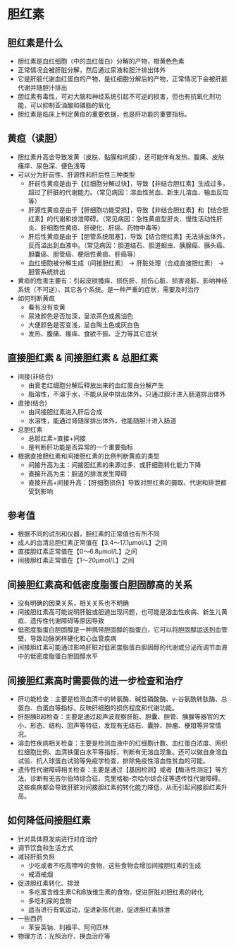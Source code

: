 # 胆红素

## 胆红素是什么
- 胆红素是血红细胞（中的血红蛋白）分解的产物，橙黄色色素
- 正常情况会被肝脏分解，然后通过尿液和胆汁排出体外
- 它是肝脏代谢血红蛋白的产物，是红细胞分解后的产物，正常情况下会被肝脏代谢并随胆汁排出
- 胆红素有毒性，可对大脑和神经系统引起不可逆的损害，但也有抗氧化剂功能，可以抑制亚油酸和磷脂的氧化
- 胆红素是临床上判定黄疸的重要依据，也是肝功能的重要指标。
## 黄疸（读胆）
- 胆红素升高会导致发黄（皮肤、黏膜和巩膜），还可能伴有发热、腹痛、皮肤瘙痒、尿色深、便色浅等
- 可以分为肝前性、肝源性和肝后性三种类型
  - 肝前性黄疸是由于【红细胞分解过快】，导致【非结合胆红素】生成过多，超过了肝脏的代谢能力。（常见病因：溶血性贫血、新生儿溶血、输血反应等）
  - 肝源性黄疸是由于【肝细胞功能受损】，导致【非结合胆红素】和【结合胆红素】的代谢和排泄障碍。（常见病因：急性黄疸型肝炎、慢性活动性肝炎、肝细胞性黄疸、肝硬化、肝癌、药物中毒等）
  - 肝后性黄疸是由于【胆管系统阻塞】，导致【结合胆红素】无法排出体外，反而溢出到血液中。（常见病因：胆道结石、胆道蛔虫、胰腺癌、胰头癌、胆囊癌、胆管癌、梗阻性黄疸、肝癌等）
  - 血红细胞被分解生成（间接胆红素） -> 肝脏处理（合成直接胆红素） -> 胆管系统排出
- 黄疸的危害主要有：引起皮肤搔痒、损伤肝、损伤心脏、损害肾脏、影响神经系统（不可逆）、其它各个系统。是一种严重的症状，需要及时治疗
- 如何判断黄疸
  - 看有没有变黄
  - 尿液颜色是否加深，呈浓茶色或酱油色
  - 大便颜色是否变浅，呈白陶土色或灰白色
  - 发热、腹痛、瘙痒、食欲不振、乏力等其它症状
## 直接胆红素 & 间接胆红素 & 总胆红素
- 间接(非结合)
  - 由衰老红细胞分解后释放出来的血红蛋白分解产生
  - 脂溶性，不溶于水，不能从尿中排出体外，只通过胆汁进入肠道排出体外
- 直接(结合)
  - 由间接胆红素进入肝后合成
  - 水溶性，能通过肾随尿排出体外，也能随胆汁进入肠道
- 总胆红素
  - 总胆红素=直接+间接
  - 是判断肝功能是否异常的一个重要指标
- 根据直接胆红素和间接胆红素的比例判断黄疸的类型
  - 间接升高为主：间接胆红素的来源过多、或肝细胞转化能力下降
  - 直接升高为主：胆道的排泄发生障碍
  - 直接升高+间接升高：【肝细胞损伤】导致对胆红素的摄取、代谢和排泄都受到影响
## 参考值
- 根据不同的试剂和仪器，胆红素的正常值也有所不同
- 成人的血清总胆红素正常值在【3.4～17.1μmol/L】之间
- 直接胆红素正常值在【0～6.8μmol/L】之间
- 间接胆红素正常值在【1～20μmol/L】之间
## 间接胆红素高和低密度脂蛋白胆固醇高的关系
- 没有明确的因果关系，相关关系也不明确
- 间接胆红素高可能说明肝脏或胆道出现问题，也可能是溶血性疾病、新生儿黄疸、遗传性代谢障碍等原因导致
- 低密度脂蛋白胆固醇是一种携带胆固醇的脂蛋白，它可以将胆固醇运送到血管壁，导致动脉粥样硬化和心血管疾病
- 间接胆红素可能通过影响肝脏对低密度脂蛋白胆固醇的代谢或分泌而调节血液中的低密度脂蛋白胆固醇水平
## 间接胆红素高时需要做的进一步检查和治疗
- 肝功能检查：主要是检测血清中的转氨酶、碱性磷酸酶、γ-谷氨酰转肽酶、总蛋白、白蛋白等指标，反映肝细胞的损伤程度和代谢功能。
- 肝胆胰B超检查：主要是通过超声波观察肝脏、胆囊、胆管、胰腺等器官的大小、形态、结构、回声等特征，发现有无结石、囊肿、肿瘤、梗阻等异常情况。
- 溶血性疾病相关检查：主要是检测血液中的红细胞计数、血红蛋白浓度、网织红细胞比例、血清铁蛋白水平等指标，判断有无溶血现象。还可以做自身溶血试验、抗人球蛋白试验等免疫学检查，排除免疫性溶血性贫血的可能。
- 遗传性代谢障碍相关检查：主要是通过【基因检测】或者【酶活性测定】等方法，诊断有无吉尔伯特综合征、克里格勒-奈哈尔综合征等遗传性代谢障碍。这些疾病都会导致肝脏对间接胆红素的转化能力降低，从而引起间接胆红素升高。
## 如何降低间接胆红素
- 针对具体原发病进行对症治疗
- 调节饮食和生活方式
- 减轻肝脏负担
  - 少吃或者不吃高嘌呤的食物，这些食物会增加间接胆红素的生成
  - 戒酒戒烟
- 促进胆红素转化、排泄
  - 多吃富含维生素C和B族维生素的食物，促进肝脏对胆红素的转化
  - 多吃利尿的食物
  - 适当进行有氧运动，促进新陈代谢，促进胆红素排泄
- 一些西药
  - 苯妥英钠、利福平、阿司匹林
- 物理方法：光照治疗、换血治疗等
